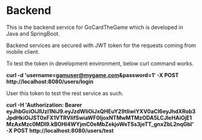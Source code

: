 # Backend

This is the backend service for GoCardTheGame which is developed in Java and SpringBoot.

Backend services are secured with JWT token for the requests coming from mobile client.

To test the token in development environment, below curl command works.

**curl -d 'username=gamuser@mygame.com&password=1' -X POST http://localhost:8080/users/login**

User this token to test the rest service as such. 

**curl -H 'Authorization: Bearer eyJhbGciOiJIUzI1NiJ9.eyJzdWIiOiJxQHEuY29tIiwiYXV0aCI6eyJhdXRob3JpdHkiOiJST0xFX1VTRVIifSwiaWF0IjoxNTMwMTMzODA5LCJleHAiOjE1MzAxMzc0MDl9.kBOHI4WYjmC0eMbZekjoWeTSs3jeTT_gnxZbL2nqGbI' -X POST http://localhost:8080/users/test**


